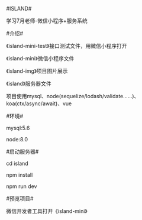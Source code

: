 #ISLAND#

学习7月老师-微信小程序+服务系统




#介绍#

《island-mini-test》接口测试文件，用微信小程序打开

《island-mini》微信小程序文件

《island-img》项目图片展示

《island》服务器文件

项目使用mysql、node(sequelize/lodash/validate……)、koa(ctx/async/await)、vue




#环境#

mysql:5.6

node:8.0




#启动服务器#

cd island

npm install

npm run dev




#预览项目#

微信开发者工具打开《island-mini》
